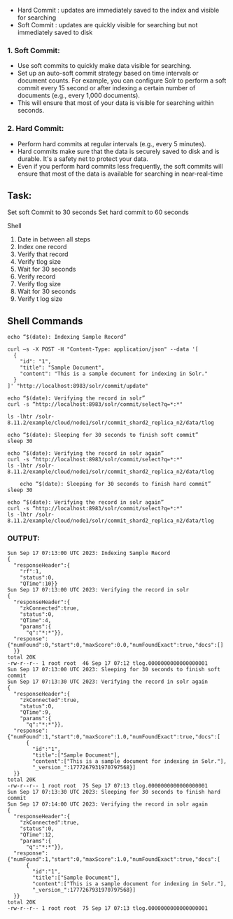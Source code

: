 * Hard Commit : updates are immediately saved to the index and visible for searching
* Soft Commit : updates are quickly visible for searching but not immediately saved to disk


### 1. Soft Commit:
* Use soft commits to quickly make data visible for searching.
* Set up an auto-soft commit strategy based on time intervals or document counts. For example, you can configure Solr to perform a soft commit every 15 second or after indexing a certain number of documents (e.g., every 1,000 documents).
* This will ensure that most of your data is visible for searching within seconds.

### 2. Hard Commit:
* Perform hard commits at regular intervals (e.g., every 5 minutes).
* Hard commits make sure that the data is securely saved to disk and is durable. It's a safety net to protect your data.
* Even if you perform hard commits less frequently, the soft commits will ensure that most of the data is available for searching in near-real-time


## Task:
Set soft Commit to 30 seconds
Set hard commit to 60 seconds

Shell

1. Date in between all steps
2. Index one record
3. Verify that record
4. Verify tlog size
5. Wait for 30 seconds
6. Verify record
7. Verify tlog size
8. Wait for 30 seconds
9. Verify t log size



## Shell Commands

    echo “$(date): Indexing Sample Record”
    
    curl —s -X POST -H "Content-Type: application/json" --data '[
      {
        "id": "1",
        "title": "Sample Document",
        "content": "This is a sample document for indexing in Solr."
      }
    ]' "http://localhost:8983/solr/commit/update"
    
    echo “$(date): Verifying the record in solr”
    curl -s “http://localhost:8983/solr/commit/select?q=*:*"
    
    ls -lhtr /solr-8.11.2/example/cloud/node1/solr/commit_shard2_replica_n2/data/tlog
    
    echo “$(date): Sleeping for 30 seconds to finish soft commit”
    sleep 30
    
    echo “$(date): Verifying the record in solr again”
    curl -s “http://localhost:8983/solr/commit/select?q=*:*"
    ls -lhtr /solr-8.11.2/example/cloud/node1/solr/commit_shard2_replica_n2/data/tlog
    
    	echo “$(date): Sleeping for 30 seconds to finish hard commit”
    sleep 30
    
    echo “$(date): Verifying the record in solr again”
    curl -s “http://localhost:8983/solr/commit/select?q=*:*"
    ls -lhtr /solr-8.11.2/example/cloud/node1/solr/commit_shard2_replica_n2/data/tlog




### OUTPUT:

    Sun Sep 17 07:13:00 UTC 2023: Indexing Sample Record
    {
      "responseHeader":{
        "rf":1,
        "status":0,
        "QTime":10}}
    Sun Sep 17 07:13:00 UTC 2023: Verifying the record in solr
    {
      "responseHeader":{
        "zkConnected":true,
        "status":0,
        "QTime":4,
        "params":{
          "q":"*:*"}},
      "response":{"numFound":0,"start":0,"maxScore":0.0,"numFoundExact":true,"docs":[]
      }}
    total 20K
    -rw-r--r-- 1 root root  46 Sep 17 07:12 tlog.0000000000000000001
    Sun Sep 17 07:13:00 UTC 2023: Sleeping for 30 seconds to finish soft commit
    Sun Sep 17 07:13:30 UTC 2023: Verifying the record in solr again
    {
      "responseHeader":{
        "zkConnected":true,
        "status":0,
        "QTime":9,
        "params":{
          "q":"*:*"}},
      "response":{"numFound":1,"start":0,"maxScore":1.0,"numFoundExact":true,"docs":[
          {
            "id":"1",
            "title":["Sample Document"],
            "content":["This is a sample document for indexing in Solr."],
            "_version_":1777267931970797568}]
      }}
    total 20K
    -rw-r--r-- 1 root root  75 Sep 17 07:13 tlog.0000000000000000001
    Sun Sep 17 07:13:30 UTC 2023: Sleeping for 30 seconds to finish hard commit
    Sun Sep 17 07:14:00 UTC 2023: Verifying the record in solr again
    {
      "responseHeader":{
        "zkConnected":true,
        "status":0,
        "QTime":12,
        "params":{
          "q":"*:*"}},
      "response":{"numFound":1,"start":0,"maxScore":1.0,"numFoundExact":true,"docs":[
          {
            "id":"1",
            "title":["Sample Document"],
            "content":["This is a sample document for indexing in Solr."],
            "_version_":1777267931970797568}]
      }}
    total 20K
    -rw-r--r-- 1 root root  75 Sep 17 07:13 tlog.0000000000000000001
